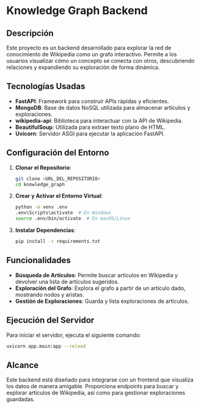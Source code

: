 # Knowledge Graph Backend

## Descripción
Este proyecto es un backend desarrollado para explorar la red de conocimiento de Wikipedia como un grafo interactivo. Permite a los usuarios visualizar cómo un concepto se conecta con otros, descubriendo relaciones y expandiendo su exploración de forma dinámica.

## Tecnologías Usadas
- **FastAPI**: Framework para construir APIs rápidas y eficientes.
- **MongoDB**: Base de datos NoSQL utilizada para almacenar artículos y exploraciones.
- **wikipedia-api**: Biblioteca para interactuar con la API de Wikipedia.
- **BeautifulSoup**: Utilizada para extraer texto plano de HTML.
- **Uvicorn**: Servidor ASGI para ejecutar la aplicación FastAPI.

## Configuración del Entorno
1. **Clonar el Repositorio**:
   ```bash
   git clone <URL_DEL_REPOSITORIO>
   cd knowledge_graph
   ```

2. **Crear y Activar el Entorno Virtual**:
   ```bash
   python -m venv .env
   .env\Scripts\activate  # En Windows
   source .env/bin/activate  # En macOS/Linux
   ```

3. **Instalar Dependencias**:
   ```bash
   pip install -r requirements.txt
   ```

## Funcionalidades
- **Búsqueda de Artículos**: Permite buscar artículos en Wikipedia y devolver una lista de artículos sugeridos.
- **Exploración del Grafo**: Explora el grafo a partir de un artículo dado, mostrando nodos y aristas.
- **Gestión de Exploraciones**: Guarda y lista exploraciones de artículos.

## Ejecución del Servidor
Para iniciar el servidor, ejecuta el siguiente comando:
```bash
uvicorn app.main:app --reload
```

## Alcance
Este backend está diseñado para integrarse con un frontend que visualiza los datos de manera amigable. Proporciona endpoints para buscar y explorar artículos de Wikipedia, así como para gestionar exploraciones guardadas.